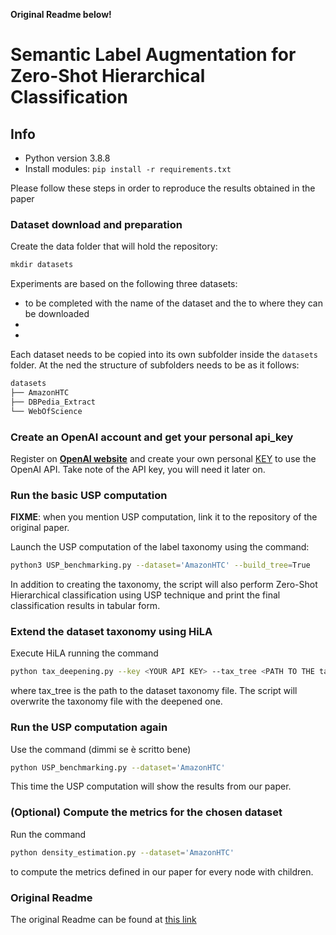 **Original Readme below!**

# Semantic Label Augmentation for Zero-Shot Hierarchical Classification

## Info
* Python version 3.8.8
* Install modules: ```pip install -r requirements.txt```

Please follow these steps in order to reproduce the results obtained in the paper

### Dataset download and preparation

Create the data folder that will hold the repository:

```python
mkdir datasets
```

Experiments are based on the following three datasets:

- to be completed with the name of the dataset and the to where they can be downloaded
-
-

Each dataset needs to be copied into its own subfolder inside the `datasets` folder. At the ned the structure of subfolders needs to be as it follows: 

```bash
datasets
├── AmazonHTC
├── DBPedia_Extract
└── WebOfScience

```

### Create an OpenAI account and get your personal api_key
Register on [**OpenAI website**](https://openai.com/) and create your own personal [KEY](https://platform.openai.com/api-keys)  to use the OpenAI API. Take note of the API key, you will need it later on.


### Run the basic USP computation

**FIXME**: when you mention USP computation, link it to the repository of the original paper.

Launch the USP computation of the label taxonomy using the command:

```bash
python3 USP_benchmarking.py --dataset='AmazonHTC' --build_tree=True
```

In addition to creating the taxonomy, the script will also perform Zero-Shot Hierarchical classification using USP technique and print the final classification results in tabular form. 

### Extend the dataset taxonomy using HiLA

Execute HiLA running the command 

```bash
python tax_deepening.py --key <YOUR API KEY> --tax_tree <PATH TO THE tax_tree.json FILE CREATED IN PREVIOUS STEP>
```

where tax_tree is the path to the dataset taxonomy file. The script will overwrite the taxonomy file with the deepened one.

### Run the USP computation again

Use the command (dimmi se è scritto bene)

```bash
python USP_benchmarking.py --dataset='AmazonHTC' 
```

This time the USP computation will show the results from our paper.

### (Optional) Compute the metrics for the chosen dataset

Run the command

```bash
python density_estimation.py --dataset='AmazonHTC' 
```

to compute the metrics defined in our paper for every node with children.

### Original Readme
The original Readme can be found at [this link](https://github.com/bong-yo/TaxonomyZeroShooter)

